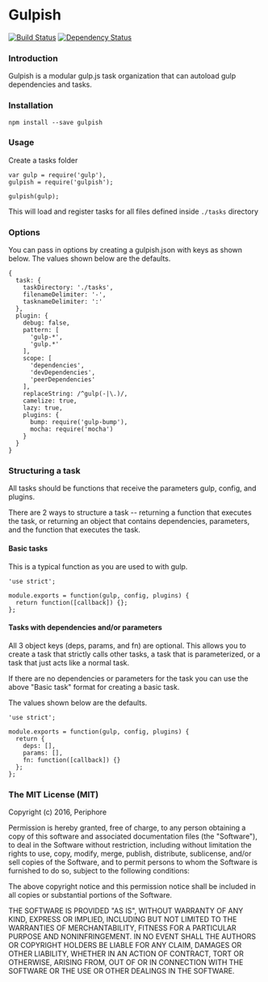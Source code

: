 # Gulpish

[![Build Status](https://travis-ci.org/Periphore/gulpish.svg?branch=master)](https://travis-ci.org/Periphore/gulpish)  [![Dependency Status](https://david-dm.org/periphore/gulpish.svg)](https://david-dm.org/periphore/gulpish)

### Introduction

Gulpish is a modular gulp.js task organization that can autoload gulp dependencies and tasks.

### Installation

    npm install --save gulpish

### Usage

Create a tasks folder

    var gulp = require('gulp'),
    gulpish = require('gulpish');

    gulpish(gulp);

This will load and register tasks for all files defined inside ``` ./tasks ``` directory

### Options

You can pass in options by creating a gulpish.json with keys as shown below. The values shown below are the defaults.

    {
      task: {
        taskDirectory: './tasks',
        filenameDelimiter: '-',
        tasknameDelimiter: ':'
      },
      plugin: {
        debug: false,
        pattern: [
          'gulp-*',
          'gulp.*'
        ],
        scope: [
          'dependencies',
          'devDependencies',
          'peerDependencies'
        ],
        replaceString: /^gulp(-|\.)/,
        camelize: true,
        lazy: true,
        plugins: {
          bump: require('gulp-bump'),
          mocha: require('mocha')
        }
      }
    }

### Structuring a task

All tasks should be functions that receive the parameters gulp, config, and plugins.

There are 2 ways to structure a task -- returning a function that executes the task, or returning an object that contains dependencies, parameters, and the function that executes the task.

#### Basic tasks

This is a typical function as you are used to with gulp.

    'use strict';

    module.exports = function(gulp, config, plugins) {
      return function([callback]) {};
    };

#### Tasks with dependencies and/or parameters

All 3 object keys (deps, params, and fn) are optional. This allows you to create a task that strictly calls other tasks, a task that is parameterized, or a task that just acts like a normal task.

If there are no dependencies or parameters for the task you can use the above "Basic task" format for creating a basic task.

The values shown below are the defaults.

    'use strict';

    module.exports = function(gulp, config, plugins) {
      return {
        deps: [],
        params: [],
        fn: function([callback]) {}
      };
    };

### The MIT License (MIT)

Copyright (c) 2016, Periphore

Permission is hereby granted, free of charge, to any person obtaining a copy of this software and associated documentation files (the "Software"), to deal in the Software without restriction, including without limitation the rights to use, copy, modify, merge, publish, distribute, sublicense, and/or sell copies of the Software, and to permit persons to whom the Software is furnished to do so, subject to the following conditions:

The above copyright notice and this permission notice shall be included in all copies or substantial portions of the Software.

THE SOFTWARE IS PROVIDED "AS IS", WITHOUT WARRANTY OF ANY KIND, EXPRESS OR IMPLIED, INCLUDING BUT NOT LIMITED TO THE WARRANTIES OF MERCHANTABILITY, FITNESS FOR A PARTICULAR PURPOSE AND NONINFRINGEMENT. IN NO EVENT SHALL THE AUTHORS OR COPYRIGHT HOLDERS BE LIABLE FOR ANY CLAIM, DAMAGES OR OTHER LIABILITY, WHETHER IN AN ACTION OF CONTRACT, TORT OR OTHERWISE, ARISING FROM, OUT OF OR IN CONNECTION WITH THE SOFTWARE OR THE USE OR OTHER DEALINGS IN THE SOFTWARE.
